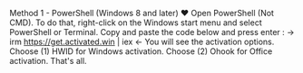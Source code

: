 Method 1 - PowerShell (Windows 8 and later) ❤️
Open PowerShell (Not CMD). To do that, right-click on the Windows start menu and select PowerShell or Terminal.
Copy and paste the code below and press enter :
→      irm https://get.activated.win | iex          ←
You will see the activation options. Choose (1) HWID for Windows activation. Choose (2) Ohook for Office activation.
That's all.
